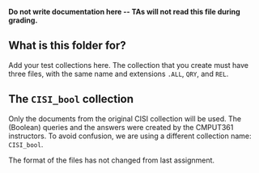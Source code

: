 **Do not write documentation here -- TAs will not read this file during grading.**

## What is this folder for?

Add your test collections here. The collection that you create must have three files, with the same name and extensions `.ALL`, `QRY`, and `REL`. 

## The `CISI_bool` collection

Only the documents from the original CISI collection will be used. The (Boolean) queries and the answers were created by the CMPUT361 instructors. To avoid confusion, we are using a different collection name: `CISI_bool`. 

The format of the files has not changed from last assignment. 

